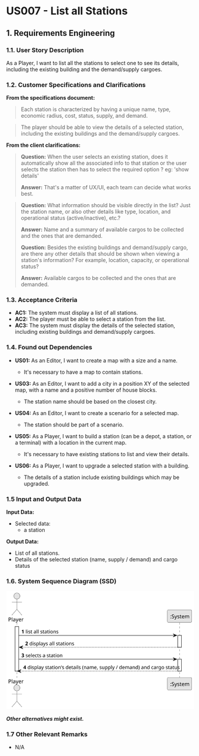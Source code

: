 # US007 - List all Stations

## 1. Requirements Engineering

### 1.1. User Story Description

As a Player, I want to list all the stations to select one to see its details, including the existing building and the demand/supply cargoes.

### 1.2. Customer Specifications and Clarifications 

**From the specifications document:**

> Each station is characterized by having a unique name, type, economic radius, cost, status, supply, and demand.

> The player should be able to view the details of a selected station, including the existing buildings and the demand/supply cargoes.

**From the client clarifications:**

> **Question:**
When the user selects an existing station, does it automatically show all the associated info to that station or the user selects the station then has to select the required option ? eg: 'show details'
>
> **Answer:** That's a matter of UX/UI, each team can decide what works best.

> **Question:** What information should be visible directly in the list? Just the station name, or also other details like type, location, and operational status (active/inactive), etc.?
>
> **Answer:** Name and a summary of available cargos to be collected and the ones that are demanded.
> 
> **Question:** Besides the existing buildings and demand/supply cargo, are there any other details that should be shown when viewing a station's information? For example, location, capacity, or operational status?
> 
> **Answer:** Available cargos to be collected and the ones that are demanded.

### 1.3. Acceptance Criteria

* **AC1:** The system must display a list of all stations.
* **AC2:** The player must be able to select a station from the list.
* **AC3:** The system must display the details of the selected station, including existing buildings and demand/supply cargoes.

### 1.4. Found out Dependencies

* **US01:** As an Editor, I want to create a map with a size and a name.
  - It's necessary to have a map to contain stations.

* **US03:** As an Editor, I want to add a city in a position XY of the selected map, with a name and a positive number of house blocks.
  - The station name should be based on the closest city.

* **US04:** As an Editor, I want to create a scenario for a selected map.
  - The station should be part of a scenario.

* **US05:** As a Player, I want to build a station (can be a depot, a station, or a terminal) with a location in the current map.
  - It's necessary to have existing stations to list and view their details.

* **US06:** As a Player, I want to upgrade a selected station with a building.
  - The details of a station include existing buildings which may be upgraded.


### 1.5 Input and Output Data

**Input Data:**
	
* Selected data:
    * a station

**Output Data:**

* List of all stations.
* Details of the selected station (name, supply / demand) and cargo status

### 1.6. System Sequence Diagram (SSD)

![System Sequence Diagram](svg/US007-SSD.svg)

**_Other alternatives might exist._**

### 1.7 Other Relevant Remarks

* N/A